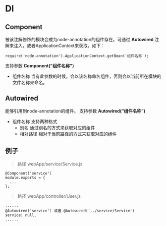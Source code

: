 # DI
##  Component
被该注解修饰的模块会成为node-annotation的组件存在。可通过 **Autowired** 注解来注入，或者ApplicationContext来获取，如下：
```
require('node-annotation').ApplicationContext.getBean('组件名称');
```
支持参数  **Component("组件名称")**
  -	组件名称  当有此参数的时候，会以该名称命名组件，否则会以当前所在模块的文件名称来命名。

##  Autowired
能够引用到node-annotation的组件。
支持参数  **Autowired(“组件名称”)**
  - 组件名称 支持两种格式
    *	别名  通过别名的方式来获取对应的组件
    * 相对路径  相对于当前路径的方式来获取对应的组件

##  例子
> 路径 webApp/service/Service.js

```
@Component('service')
module.exports = {
  ...
};

```
> 路径  webApp/controller/User.js

```
......
@Autowired('service') 或者 @Autowired('../service/Service')
service: null,
......
```
